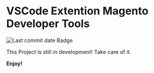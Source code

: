 # VSCode Extention Magento Developer Tools

<img src="https://img.shields.io/github/last-commit/dermatz/vscode-magento-developer-tools" alt="Last commit date Badge">

This Project is still in development!
Take care of it.



**Enjoy!**
